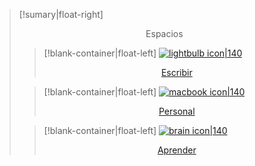>[!sumary|float-right] <p align="center"> Espacios </p>
>
>> [!blank-container|float-left]
>> [![lightbulb icon|140](https://img.icons8.com/ios/100/FFFFFF/pencil.png) <br/> <p align="center">Escribir </p>](4-Recursos/Páginas/Escribir)
>
>> [!blank-container|float-left]
>> [![macbook icon|140](https://img.icons8.com/ios/250/FFFFFF/body.png) <br/> <p align="center">Personal </p>](4-Recursos/Páginas/Personal)
>
>> [!blank-container|float-left]
>> [![brain icon|140](https://img.icons8.com/ios/250/FFFFFF/book.png) <br/> <p align="center">Aprender</p>](4-Recursos/Páginas/Aprender)
>

